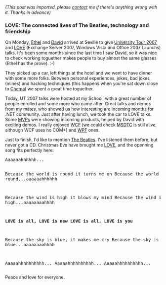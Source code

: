 *(This post was imported, please [contact](/#/contact) me if there's anything wrong with it. Thanks in advance)*

<div class="entry-body">
<h3>LOVE: The connected lives of The Beatles, technology and friendship</h3>
<p>
	On Monday, <a href="http://blogs.msdn.com/ethelcilla/">Ethel</a> and <a href="http://blogs.msdn.com/DavidSalgado/">David</a> arrived at Seville to give <a href="http://www.microsoft.com/spanish/msdn/estudiantes/eventos/universitytour.mspx">University Tour 2007</a> and <a href="http://www.microsoft.com/spain/business/launch2007/default.mspx">LOVE</a> (Exchange Server 2007, Windows Vista and Office 2007 Launchs) talks. It's been some months since the last time I saw David, so it was nice to check working toguether makes people to buy almost the same glasses (Ethel has the prove). :-)
</p>
<p>
	They picked up a car, left things at the hotel and we went to have dinner with some more folks. Between personal experiences, jokes, bad jokes (mines) and hacking techniques (this happens when you're sat down close to <a href="http://elladodelmal.blogspot.com/">Chema</a>) we spent a great time toguether.
</p>
<p>
	Today, UT 2007 talks were hosted at my School, with a great number of people enrolled and some more who came after. Great talks and demos from my mates, who showed us how interesting are incoming months for .NET community. Just after having lunch, we took the car to LOVE talks. Some <a href="http://mvp.support.microsoft.com/">MVPs</a> were showing incoming products, helped by David with exciting demos. I really enjoyed <a href="http://msdn2.microsoft.com/en-us/netframework/aa663324.aspx">WCF</a> (we could check <a href="http://www.neuber.com/taskmanager/process/msdtc.exe.html">MSDTC</a> is still alive, although WCF uses no COM+) and <a href="http://msdn2.microsoft.com/en-us/netframework/aa663326.aspx">WPF</a> ones.
</p>
<p>
	Just to finish, I'd like to mention <a href="http://www.beatles.com/">The Beatles</a>. I've listened them before, but never got a CD. Christmas Eve have brought me <a href="http://www.thebeatles.com/hub/love/site/">LOVE</a>, and the openning song fits perfectly here:
	<pre>
Aaaaaahhhhhh...

Because the world is round it turns me on
Because the world is round...aaaaaahhhhhh

Because the wind is high it blows my mind
Because the wind is high...aaaaaaaahhhh

<b>LOVE is all, LOVE is new
LOVE is all, LOVE is you</b>

Because the sky is blue, it makes me cry
Because the sky is blue...aaaaaaaahhhh

Aaaaahhhhhhhhhh...
Aaaaahhhhhhhhhh...
Aaaaahhhhhhhhhh...
	</pre>
</p>
<p>
	Peace and love for everyone.
</p>
</div>
